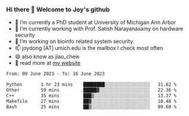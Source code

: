 ### Hi there 👋 Welcome to Joy's github

- 🔭 I’m currently a PhD student at University of Michigan Ann Arbor
- 🌱 I’m currently working with Prof. Satish Narayanasamy on hardware security
- 👯 I’m working on bioinfo related system security. 
- 📫 joydong [AT] umich.edu is the mailbox I check most often
- 😄 also know as jiao_chew
- 💬 read more at [my website](https://joydddd.github.io/)
<!--START_SECTION:waka-->

```txt
From: 09 June 2023 - To: 16 June 2023

Python       1 hr 23 mins    ████████░░░░░░░░░░░░░░░░░   31.62 %
Other        59 mins         █████▓░░░░░░░░░░░░░░░░░░░   22.36 %
C++          35 mins         ███▒░░░░░░░░░░░░░░░░░░░░░   13.37 %
Makefile     27 mins         ██▓░░░░░░░░░░░░░░░░░░░░░░   10.48 %
Bash         25 mins         ██▒░░░░░░░░░░░░░░░░░░░░░░   09.60 %
```

<!--END_SECTION:waka-->
